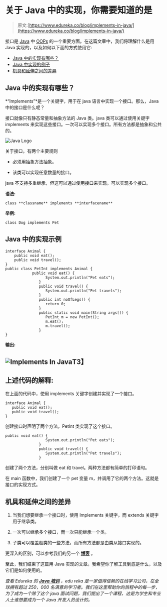 # 关于 Java 中的实现，你需要知道的是

> 原文:[https://www.edureka.co/blog/implements-in-java/](https://www.edureka.co/blog/implements-in-java/)

接口是 [Java](https://www.edureka.co/blog/java-tutorial/) 中 [OOPs](https://www.edureka.co/blog/object-oriented-programming/) 的一个重要方面。在这篇文章中，我们将理解什么是用 Java 实现的，以及如何以下面的方式使用它:

*   [Java 中的实现有哪些？](#what)
*   [Java 中实现的例子](#code)
*   [机具和延伸之间的差异](#difference)

## **Java 中的实现有哪些？**

*“Implements”*是一个关键字，用于在 java 语言中实现一个接口。那么，Java 中的接口是什么呢？

接口就像只有静态常量和抽象方法的 Java 类。java 类可以通过使用关键字 implements 来实现这些接口。一次可以实现多个接口。所有方法都是抽象和公共的。

![Java Logo](../Images/ba2e139ba09d4bcd6574457af0fe6049.png)

关于接口，有两个主要规则

*   必须用抽象方法抽象。

*   该类可以实现任意数量的接口。

java 不支持多重继承，但这可以通过使用接口来实现。可以实现多个接口。

**语法:**

`class **classname** implements **interfacename**`

**举例:**

`class Dog implements Pet`

## **Java 中的实现示例**

```
interface Animal {
    public void eat();
    public void travel();
}
public class PetInt implements Animal {
            public void eat() {
                  System.out.println("Pet eats");
               }
               public void travel() {
                  System.out.println("Pet travels");
               }
               public int noOfLegs() {
                  return 0;
               }
               public static void main(String args[]) {
                  PetInt m = new PetInt();
                  m.eat();
                  m.travel();
               }
}
```

**输出:**

## **![Implements In Java](../Images/4dd81abd9a360c6a93de5c442294747b.png)T3】**

## **上述代码的解释:**

在上面的代码中，使用 implements 关键字创建并实现了一个接口。

```
interface Animal {
   public void eat();
   public void travel();
}
```

创建接口时声明了两个方法。PetInt 类实现了这个接口。

```
public void eat() {
                  System.out.println("Pet eats");
               }
               public void travel() {
                  System.out.println("Pet travels");
               }
```

创建了两个方法，分别叫做 eat 和 travel。两种方法都有简单的打印语句。

在 main 函数中，我们创建了一个 pet 变量 m，并调用了它的两个方法。这就是接口的实现方式。

## **机具和延伸之间的差异**

1.  当我们想要继承一个接口时，使用 Implements 关键字，而 extends 关键字用于继承类。

2.  一次可以继承多个接口，而一次只能继承一个类。

3.  子类可以覆盖超类的一些方法，而所有方法都是由类从接口实现的。

更深入的区别，可以参考我们的另一个 **[博客](https://www.edureka.co/blog/extends-vs-implements/)** 。

至此，我们结束了这篇用 Java 实现的文章。我希望你了解工具到底是什么，以及它们是如何使用的。

*查看 Edureka 的 **[Java 培训](https://www.edureka.co/java-j2ee-soa-training)** ，edu reka 是一家值得信赖的在线学习公司，在全球拥有超过 250，000 名满意的学习者。我们在这里帮助你的旅程中的每一步，为了成为一个除了这个 java 面试问题，我们提出了一个课程，这是为学生和专业人士谁想要成为一个 Java 开发人员设计的。*